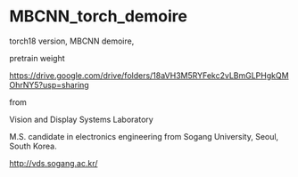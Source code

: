 # MBCNN_torch_demoire
torch18 version, MBCNN demoire, 

pretrain weight

https://drive.google.com/drive/folders/18aVH3M5RYFekc2vLBmGLPHgkQMOhrNY5?usp=sharing
 
 
 
 
 
from

Vision and Display Systems Laboratory

M.S. candidate in electronics engineering from Sogang University, Seoul, South Korea.

http://vds.sogang.ac.kr/
